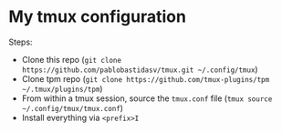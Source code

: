 # My tmux configuration

Steps:

- Clone this repo (`git clone https://github.com/pablobastidasv/tmux.git ~/.config/tmux`)
- Clone tpm repo (`git clone https://github.com/tmux-plugins/tpm ~/.tmux/plugins/tpm`)
- From within a tmux session, source the `tmux.conf` file (`tmux source ~/.config/tmux/tmux.conf`)
- Install everything via `<prefix>I`
